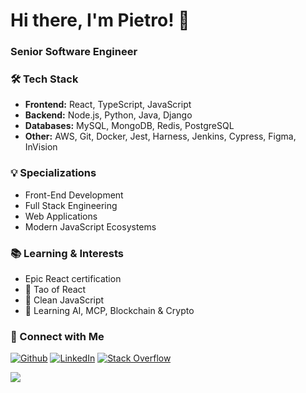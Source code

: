 # Hi there, I'm Pietro! 👋

### Senior Software Engineer

### 🛠️ Tech Stack
- **Frontend:** React, TypeScript, JavaScript
- **Backend:** Node.js, Python, Java, Django
- **Databases:** MySQL, MongoDB, Redis, PostgreSQL
- **Other:** AWS, Git, Docker, Jest, Harness, Jenkins, Cypress, Figma, InVision

### 💡 Specializations
- Front-End Development
- Full Stack Engineering
- Web Applications
- Modern JavaScript Ecosystems

### 📚 Learning & Interests
- Epic React certification
- 📕 Tao of React
- 📕 Clean JavaScript
- 🌱 Learning AI, MCP, Blockchain & Crypto

### 🤝 Connect with Me
[![Github](https://img.shields.io/badge/-@pnadalini-181717?style=flat-square&logo=GitHub)](https://github.com/pnadalini)
[![LinkedIn](https://img.shields.io/badge/LinkedIn-0077B5?style=for-the-badge&logo=linkedin&logoColor=white)](https://www.linkedin.com/in/pnadalini/)
[![Stack Overflow](https://img.shields.io/badge/Stack_Overflow-FE7A16?style=for-the-badge&logo=stack-overflow&logoColor=white)](https://stackoverflow.com/users/9801177/pietro-nadalini)

<a href="https://stackoverflow.com/users/9801177/pietro-nadalini" target="_blank" rel="noopener noreferrer">
  <img src="https://readme-components.vercel.app/api?component=stackoverflow&stackoverflowid=9801177&textfill=FFF&fill=linear-gradient%2862deg%2C%20%23111827%200%25%2C%20%23374151%20100%25%29%3B%0A">
</a>
